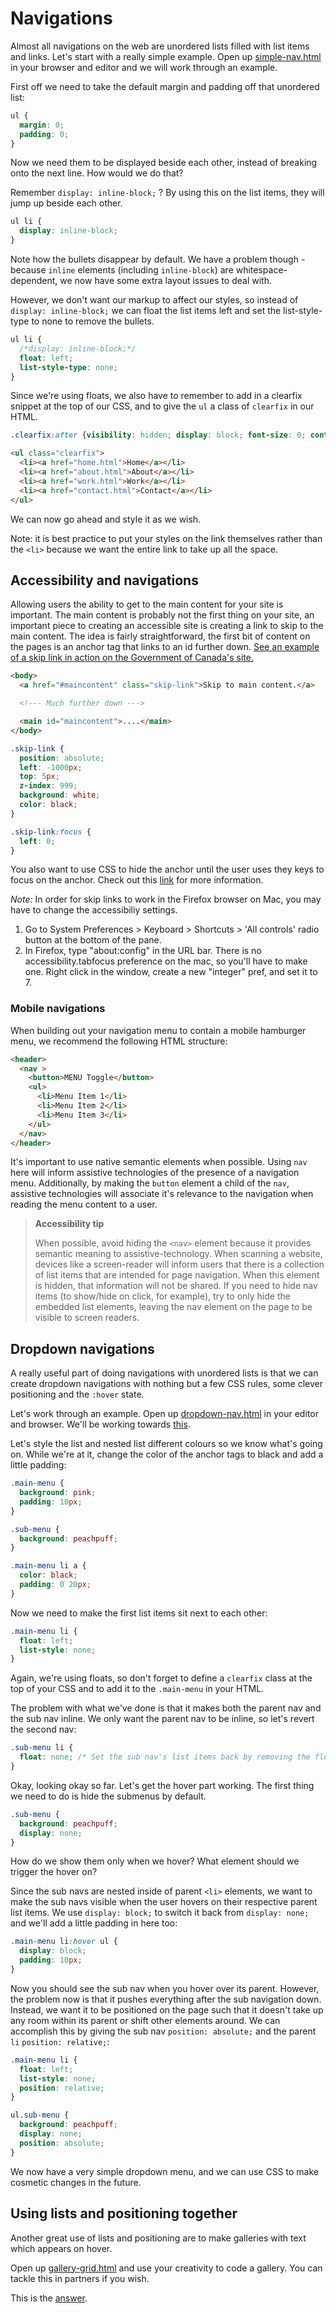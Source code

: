 # Navigations

Almost all navigations on the web are unordered lists filled with list items and links. Let's start with a really simple example. Open up [simple-nav.html](https://hychalknotes.s3.amazonaws.com/simple-nav.html) in your browser and editor and we will work through an example.

First off we need to take the default margin and padding off that unordered list:

```css
ul {
  margin: 0;
  padding: 0;
}
```

Now we need them to be displayed beside each other, instead of breaking onto the next line. How would we do that?

Remember `display: inline-block;` ? By using this on the list items, they will jump up beside each other.

```css
ul li {
  display: inline-block;
}
```

Note how the bullets disappear by default. We have a problem though - because `inline` elements (including `inline-block`) are whitespace-dependent, we now have some extra layout issues to deal with.

However, we don't want our markup to affect our styles, so instead of `display: inline-block;` we can float the list items left and set the list-style-type to none to remove the bullets.

```css
ul li {
  /*display: inline-block;*/
  float: left;
  list-style-type: none;
}
```

Since we're using floats, we also have to remember to add in a clearfix snippet at the top of our CSS, and to give the `ul` a class of `clearfix` in our HTML.

```css
.clearfix:after {visibility: hidden; display: block; font-size: 0; content:''; clear: both; height: 0; }
```

```html
<ul class="clearfix">
  <li><a href="home.html">Home</a></li>
  <li><a href="about.html">About</a></li>
  <li><a href="work.html">Work</a></li>
  <li><a href="contact.html">Contact</a></li>
</ul>
```

We can now go ahead and style it as we wish.

Note: it is best practice to put your styles on the link themselves rather than the `<li>` because we want the entire link to take up all the space.

## Accessibility and navigations
Allowing users the ability to get to the main content for your site is important. The main content is probably not the first thing on your site, an important piece to creating an accessible site is creating a link to skip to the main content. The idea is fairly straightforward, the first bit of content on the pages is an anchor tag that links to an id further down. [See an example of a skip link in action on the Government of Canada's site.](https://www.canada.ca/en.html)

```html
<body>
  <a href="#maincontent" class="skip-link">Skip to main content.</a>

  <!--- Much further down --->

  <main id="maincontent">....</main>
</body>
```

```css
.skip-link {
  position: absolute;
  left: -1000px;
  top: 5px;
  z-index: 999;
  background: white;
  color: black;
}

.skip-link:focus {
  left: 0;
}
```

You also want to use CSS to hide the anchor until the user uses they keys to focus on the anchor. Check out this [link](http://webaim.org/techniques/skipnav/) for more information. 

_Note:_ In order for skip links to work in the Firefox browser on Mac, you may have to change the accessibiliy settings. 

1. Go to System Preferences > Keyboard > Shortcuts > 'All controls' radio button at the bottom of the pane.
2. In Firefox, type "about:config" in the URL bar. There is no accessibility.tabfocus preference on the mac, so you'll have to make one. Right click in the window, create a new "integer" pref, and set it to 7.

### Mobile navigations

When building out your navigation menu to contain a mobile hamburger menu, we recommend the following HTML structure:

```html
<header>
  <nav >
    <button>MENU Toggle</button>
    <ul>
      <li>Menu Item 1</li>
      <li>Menu Item 2</li>
      <li>Menu Item 3</li>
    </ul>
  </nav>
</header>
```

It's important to use native semantic elements when possible. Using `nav` here will inform assistive technologies of the presence of a navigation menu. Additionally, by making the `button` element a child of the `nav`, assistive technologies will associate it's relevance to the navigation when reading the menu content to a user.

> **Accessibility tip**
>
> When possible, avoid hiding the `<nav>` element because it provides semantic meaning to assistive-technology. When scanning a website, devices like a screen-reader will inform users that there is a collection of list items that are intended for page navigation. When this element is hidden, that information will not be shared. If you need to hide nav items (to show/hide on click, for example), try to only hide the embedded list elements, leaving the nav element on the page to be visible to screen readers. 


## Dropdown navigations

A really useful part of doing navigations with unordered lists is that we can create dropdown navigations with nothing but a few CSS rules, some clever positioning and the `:hover` state.

Let's work through an example. Open up [dropdown-nav.html](https://hychalknotes.s3.amazonaws.com/dropdown-nav.html) in your editor and browser. We'll be working towards [this](https://hychalknotes.s3.amazonaws.com/dropdown-nav-ANSWER--bootcamp.html).

Let's style the list and nested list different colours so we know what's going on. While we're at it, change the color of the anchor tags to black and add a little padding:

```css
.main-menu {
  background: pink;
  padding: 10px;
}

.sub-menu {
  background: peachpuff;
}

.main-menu li a {
  color: black;
  padding: 0 20px;
}
```

Now we need to make the first list items sit next to each other:

```css
.main-menu li {
  float: left;
  list-style: none;
}
```

Again, we're using floats, so don't forget to define a `clearfix` class at the top of your CSS and to add it to the `.main-menu` in your HTML.

The problem with what we've done is that it makes both the parent nav and the sub nav inline. We only want the parent nav to be inline, so let's revert the second nav:

```css
.sub-menu li {
  float: none; /* Set the sub nav's list items back by removing the float */
}
```

Okay, looking okay so far. Let's get the hover part working. The first thing we need to do is hide the submenus by default.

```css
.sub-menu {
  background: peachpuff;
  display: none;
}
```

How do we show them only when we hover? What element should we trigger the hover on?

Since the sub navs are nested inside of parent `<li>` elements, we want to make the sub navs visible when the user hovers on their respective parent list items. We use `display: block;` to switch it back from `display: none;` and we'll add a little padding in here too:

```css
.main-menu li:hover ul {
  display: block;
  padding: 10px;
}
```

Now you should see the sub nav when you hover over its parent. However, the problem now is that it pushes everything after the sub navigation down. Instead, we want it to be positioned on the page such that it doesn't take up any room within its parent or shift other elements around. We can accomplish this by giving the sub nav `position: absolute;` and the parent `li` `position: relative;`:

```css
.main-menu li {
  float: left;
  list-style: none;
  position: relative;
}

ul.sub-menu {
  background: peachpuff;
  display: none;
  position: absolute;
}
```

We now have a very simple dropdown menu, and we can use CSS to make cosmetic changes in the future.

## Using lists and positioning together

Another great use of lists and positioning are to make galleries with text which appears on hover.

Open up [gallery-grid.html](https://hychalknotes.s3.amazonaws.com/gallery-grid.html) and use your creativity to code a gallery. You can tackle this in partners if you wish.

This is the [answer](https://hychalknotes.s3.amazonaws.com/gallery-gridANSWER.html).
